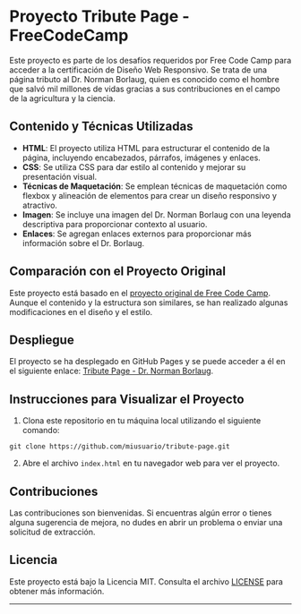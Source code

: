 # Proyecto Tribute Page - FreeCodeCamp

Este proyecto es parte de los desafíos requeridos por Free Code Camp para acceder a la certificación de Diseño Web Responsivo. Se trata de una página tributo al Dr. Norman Borlaug, quien es conocido como el hombre que salvó mil millones de vidas gracias a sus contribuciones en el campo de la agricultura y la ciencia.

## Contenido y Técnicas Utilizadas

- **HTML**: El proyecto utiliza HTML para estructurar el contenido de la página, incluyendo encabezados, párrafos, imágenes y enlaces.
- **CSS**: Se utiliza CSS para dar estilo al contenido y mejorar su presentación visual.
- **Técnicas de Maquetación**: Se emplean técnicas de maquetación como flexbox y alineación de elementos para crear un diseño responsivo y atractivo.
- **Imagen**: Se incluye una imagen del Dr. Norman Borlaug con una leyenda descriptiva para proporcionar contexto al usuario.
- **Enlaces**: Se agregan enlaces externos para proporcionar más información sobre el Dr. Borlaug.

## Comparación con el Proyecto Original

Este proyecto está basado en el [proyecto original de Free Code Camp](https://tribute-page.freecodecamp.rocks/). Aunque el contenido y la estructura son similares, se han realizado algunas modificaciones en el diseño y el estilo. 

## Despliegue

El proyecto se ha desplegado en GitHub Pages y se puede acceder a él en el siguiente enlace: [Tribute Page - Dr. Norman Borlaug](https://jeanlarez.github.io/tribute-page.freecodecamp/).

## Instrucciones para Visualizar el Proyecto

1. Clona este repositorio en tu máquina local utilizando el siguiente comando:

```
git clone https://github.com/miusuario/tribute-page.git
```

2. Abre el archivo `index.html` en tu navegador web para ver el proyecto.

## Contribuciones

Las contribuciones son bienvenidas. Si encuentras algún error o tienes alguna sugerencia de mejora, no dudes en abrir un problema o enviar una solicitud de extracción.

## Licencia

Este proyecto está bajo la Licencia MIT. Consulta el archivo [LICENSE](LICENSE) para obtener más información.

---
